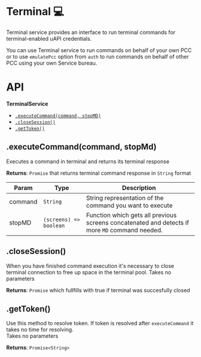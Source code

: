# Terminal :computer:

Terminal service provides an interface to run terminal commands
for terminal-enabled uAPI credentials.

You can use Terminal service to run commands on behalf of your own PCC
or to use `emulatePcc` option from `auth` to run commands on behalf of other PCC
using your own Service bureau.

# API

**TerminalService**
* [`.executeCommand(command, stopMD)`](#execute_command)
* [`.closeSession()`](#close_session)
* [`.getToken()`](#get_token)

## .executeCommand(command, stopMd)
<a name="execute_command"></a>
Executes a command in terminal and returns its terminal response

**Returns**: `Promise` that returns terminal command response in `String` format

| Param | Type | Description |
| --- | --- | --- |
| command | `String` | String representation of the command you want to execute |
| stopMD | `(screens) => boolean` | Function which gets all previous screens concatenated and detects if more `MD` command needed. |

## .closeSession()
<a name="close_session"></a>
When you have finished command execution it's necessary to close terminal connection
to free up space in the terminal pool. Takes no parameters

**Returns**: `Promise` which fullfills with true if terminal was succesfully closed


## .getToken()
<a name="get_token"></a>
Use this method to resolve token.
If token is resolved after `executeCommand` it takes no time for resolving.  
Takes no parameters

**Returns**: `Promise<String>`
